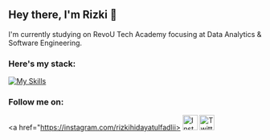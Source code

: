 ## Hey there, I'm Rizki 👋

I'm currently studying on RevoU Tech Academy focusing at Data Analytics & Software Engineering.



### Here's my stack:
[![My Skills](https://skillicons.dev/icons?i=notion,mysql,html,css,js,github&theme=dark)](https://skillicons.dev)



### Follow me on:
<a href="https://instagram.com/rizkihidayatulfadlii>
  <img src="https://instagram.com/rizkihidayatulfadlii" alt="Instagram" width="30" height="30">
</a>
<img src="https://twitter.com/RizkiHFadli" alt="Twitter" width="30" height="30">
